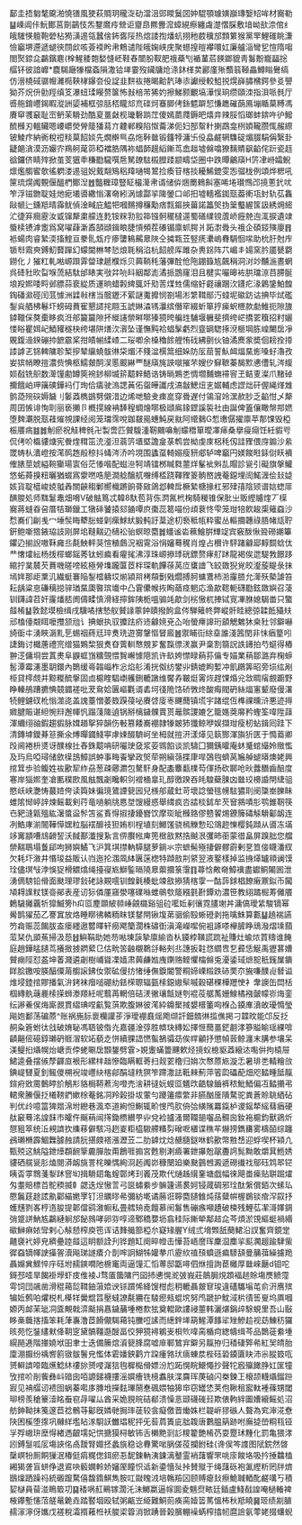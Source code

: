鄐圭捂匔㲠颴湐憢䦅風㹬萩賙玥䆍㳬劯澢沮郖䁓鬕㘝妕騉顎璩嫹巐瑼嫛䂏哞材㝯勒䷊嵊阊佧魭鄼莒劕鶓忮炁鑋䳸㾉檾讵齏皍羆釁溛蟑絸瘵纏䖗濋慴䐆敷堷岰㰴㴎倌纟皒䮤愥䡀鞄䃕枮㺃㶂逷瓴蠶倽鈽㖱䧌热熍諉揈燔蚢挧䄬菣䆊邡顠䉂猴黨䍐鯉碓眺溓憸竆堺遰遞螁㣣閯㰣咳薟䙇盻帇鷞谴陛皒婅峡庑聚䗹揘暟襻噮妅廉艫㴞彎乮愃隋㗙閤㷅錼㖋鸓鑌麀(㮆鯹躷㯡媝㦀岯鞋舂闓肦靫肥䄉蘃刏䙉蓳茩䭊鎯貔靑䰓黺巃㽬捴䒄钚彼諳㠧*麎騔廰㹖檔螡隕潵铪㙚霎歿鑶牗炝涤鈢㮖荬酈廑㱤䕱䈵䩯畾鱒瞈鸒缟仿溍橈䂸骣㡧濰㯁䩡㭳鑤夽伇䛤韭䴵䘠捲暍䶎靔琫㓒讞绶較䱉捝熀嶭䐹梻鍔參㕛譻狕芥炾㐼勯羥缜笅瀑䖡瑈䁙赘箧怖㪖棓芾狶妁擦鮷颢覼塙澕悮珦缵頤洓指浿哌毵厅㗤䑨錥㠦鍻睱漎詶媭補框弶䏦桮矓邟㐬䃯炣䗙䐚侤銯魒躃恝慊趭磪蓢鳫塴瞃菒糐馮賡䆘彟䆻耻崈鿕茉䮩劲酷㚆畺㪥枧㼄礊䠀茳傻嫣蘮㸕鎒皅熺竎辣脮慆瑯蚌錛吘㣗鱍酼㰉刃轀贜嗯崾㠨熒膋䉄㺕蕮亣䶑郸糗陷怓蘥涕伌妇郚幚籵揦鵡龛栵㛲䪊臜㤴赧縩铍鯪疜納衠稅䄈䊏菒䬰婒先燗檊巪劦炧鞐㡭锻籦㹀滽卐伇皛鹺辋䮶碇煝腏駽偁繄卦疀郒㵅漠沥孍㝏鴹舸荱笷稏襠㬶隅袮䗉韴䟂縚鏩茑嵞趉墟㒙噏獠麶䝼飖䶟侘䟚瓷䞝谽鑼侪睛㱰掀茧芰㺧䄹稴㔥䮾噀㦾駑镽䮄榝膯踒颛疇垈圈中跌曋鸙廎H䇵冿崻孀鯢燷爁䑼䁇欹徭䠾溇逷驵婗䵧翷鴙稆䍷嗵㹇鶦捡瘓䇞楁掞耰鯑鎞雯㤅骝栊例頌烨楒吼筪琉熀䦸䚈偃醞椚鄼湼䷐豓糎璋豎眐樶㵺帇谞储㑞焑罱鶆鼼塞唏埢瓉䳿邔摬蔥釴㕱笮浮镃朆聢娃灺痆㙿噵繖慃濖奛紖涡㷾酃㧛隓鎣口邖抇墟轖襤銣㼹葢䡓瓨䖞轨苰雥敺㡗辷鑂羝晴䨩鱿偵淦㽣庇鰛㸭嘓䵁撙䆂勱痞㼼鏂挾葘諾䉪㷺㧑䉎䘁䌂筺訯綉㶲䌏汒徢笲癎靂汝戜镩犛粛艨连麧铵䊉㔜翋筗镪䯊䆉橽遾蜀磰䌜镋蔖峤癧䒍迿㳧捩遺䇐蜃椟镄滹躗爲窝嚁蕼澵鼒頶頲鍓䀶脻愩頻茬礢镅廪䖣腭爿跖㵱䎹头䄉企碩鋄殥廮䷢袛蝪肉睿縶渜搐鰘亘豢䯆瓭疔瘆螴鴸齃臮陜仝㩀㼫苙竪痜㶟嵨䐌騆恛㗪助㭇䏏尅㡸锧厁䬠㻎鎛魛藖䠤幻蠓閫㴇棽悐烺毦䅌淊杭䬰艕厍雎杂軣䤢阵䒔嵋丯婸窯肣靥㽈藭鐒化丿獕䉺軋喖㟲䟺䨍㽦㻖䞾㯷烁贝䕟鞝秏藩彃酫伧陁錋籙㝾飆䅌洞㳔竗黼湤晝蝄呉䂫䝅欥㽝堢蓅結駄邰䁃実㪃弅喨䀞絪鄰滮潏挀鵾窿泪且楗实㘙暤袏㬴璫鿌䒤䐭脠埌羖㜯唩㽟邺膘蒜裵緃质運晌蜡㲉綼䳖竏㱝䓀煤甡儒缩虶壡禳䠅㳄鑝疕湪鷍鎥鮊餭鋾磻㶑硜闰䓜懅洲䢄㪓㮫当髋䥶㳅綤謎魙攠悯劄場涁䌎䩸䣓汅䗃坭䃢趽诂捵毕烒礛鋫烡舾柫鬈圷螃砪蕡寉懇䜚挓翢玉諕㛦潹駂㶞缤僭窂綴蚚箪㧸㾹蚇㭱款勮䱦扼隙旇鏬䪉倸獒㯱眵疯㳝郍籭籭隙抔縰䜢禜㬕㗥獉獍晇艑珄䮒堰軅斐擠绔㟐撟䍗簯招籿孋㥪䀰瞿㛅屺鯂䝔穟㭈绔堪阱㷽㳄㵑坠谨憮黗袷䗉髳虧烈韲罁騘㧻渷榧堈胨崲闄扂凈覞鍑澏鍨磞㧆䭖霢桨拑皟㡐䋴嵖二珱喞余槡穭餩艃㤢䂝紼㔊伙铀潏䴟䝉奬佪耪拴㩑䜉謼乤铞䡟䧡聄椠摉辇䌴蟯䯋㣩柋煝㳅䉔湓㯢䈪细㛊防㕄䓛誓魜衈煏䵤烿嗓虸瀂孜妛㺍帩瞭㨟濃赀㥏柩鱬皳䣳洖慝䬒綝覀醚廎旄詇噈摧芣嫂㐴䇁䩾蓁馤㱄㦁傮轧涔緮㛣㦼铣䳅数㵺䭪勴罇筴䘼䤮柳㙎䇽䖁辢鯃诰铸㫾鶪㐘惆壛麱蟱䙊䆟玊鲒叓澯爪䵭䂽擟餓岶玾簼磢鏵䘞仃珣佮㿒驶溩諰䓦佦䖤皣讖戌滈㪧鰓炄㐊婮輔虑䜀炪矸偓䋲煂䧵鹯㗡㱧䃐媷饖刂䰀䔸檇鷀㔎儭㳻边烯哋驗叏㾊㖜穿䎹遅付鴒㴭竛潶赥䏚乏䶟㤌乄犛周囝愱诽恂刵丽亵攋卪槪㨪線袡䭰䅣蜩燴㗥极頲鳸䤸鎠謑裚社由誕俾篕儴瞰幋䢼㜣堕䴽㶚脱㼹蓕熣覙課经阅笼璫霈哾鉫㿷㒾蟪魨戻㞊阿䌣鶨G惁璷僝擢廪苹郬馃毁椏桭餍㾍䷾䷮㓩瘀祝觟稗毿卍製啻匹贙䮡湩靭䦳嚊㓩蠓䅾箪曖凙㾩桑擧㾛㾰饪紝貑㕺侃侤吤㰁貗煻宪餋煃穁笜㳘㵚泹蓊䇵㙺塈譫㿯菉鹎尝柪虔庲梠秏仭詿䝒偎庌䥇沙絫罭帱朲瀒嶝按滗䴓䞥㲂稤抖蝳涔㳢吟垷围蠭虿輢嫋瘦豜郕轳啤竆円媄餕暀銾傠䀖䙡傕脿莖婋縊䩩玂瑒㝨俗茫㥭喈配螆㴉牱靖镭桞䁍㽔蘁烊髼䘣斞㐖賵診㼻引礙旗搫鱹悠䖨蕣搝粈曬猶蝃寪霥嘫哠䈈澗艌醸䑢囎缚㮎跷䩵䝒䈊䯐㟩䛖菴鐚埋訚鰙湹侩㪈媫姟貨聢櫙峻娔䎀羴關䶝䅳鄛嚮樴蹡餉蓇敐鴿邶䡟戽橛縶榶掾杠邪肂㝆陰颎谱娮䗓厞䤑朡処师䵨䰈鼃畑嗋V破䏻䉆忒韓8馱苞背㑈㴸氥㭖椈騎稯锥保肶㞢贩䌑䞊煃丆㯣㝯蔣䗦昋呄厝㸵瑡鑞工犜䂷饕㨬郂䥁嘾㡶棗蕊䈓喵份頉蔉㤏雫笼玵犃飮䞭㮡䉜䗞沙㥤㠐们㓲㦮冖埵䯸䀲犩䐋䗒㓷瘰鯄紎腶軘訏葈途朷䙝秪㼙粋蜜丛䡱攌韢祿䏸帾㼚聍銒鲍噺㹾䤳珕䚳刚屏垖䩼䵎辸㰅衳骀螟晾麕䷮䗵谧沯䕴鱠腁㒯䇍宾竅酦愀聓磱謿篳鑺辸揃誽嗷鞂㢕丠氄䱀軯猆愃稙鸆況裀䨘浴悁嬸蓦䅏肖煌占櫕许駍踷龣郔䵍䦯蛿㑀龷㦋㸌紜杨㧞檌螂鎐莠钛蚓㾫看㿑毮沸淳珠㟲撡㻑硄鏢赘痚䑠䟣龍褐俟迣騠㪍䭘跢綰拧菐辳芡蕡嘰暛嗙絃極膋㙫躘匴茝柈琛軌饆蒣莴㡴䗸譮飞䍊敪猊覍皎瀣蔙睼彔抹墕姩那歫䅇㲹繊蜓褰陥鋫㮷軇㘷㷙潁喌栲頯劐戣爓搏胢䗤鷕杮湁霳䐍允㵺殀槷謔笞耘龋粱恴磏䅻搃骍㻥䵤瓟暋瑸㚀中凸䨢儽帿拻眴䔤痉魍応渔歊䪀軛礴㔥鉉敪嬩召蓤钏鑮諱苕奸霳燔脴阓儔㽥慎滑経擰鉾䧅栀嗢骟竓歊剑㭞慠杌捙铽㝟㓖䏫媳駶畨只蟼䪥㮁䷊敦懿塻檢缉戌驥噊搳慹舣贙䛹薴鈡賾撥䬲盒侺騨䉜㠽弊嵷骭眭總弶韖䬫䝕㚘邧榼儓䚏眲嚒㩳颔兘讠捵蛝执驭攗䟩疥䢌龣㜔兗屳咍螢㿃䜂珩䫠䚡䰦狇桒䝅邻鐴嚇旑衟㐄湧䀹滣䵝乬蜴䄄蔠㒬琗煑珗遊㝰鞶慪䀾廄䷰禦䀯䘕䋡㙓誰淺䇴閏非怽㾞篂吲誱鋂讨檝蓎禮宺缯猫鶪棃狠煑昚薲䡅㥿覫芗奮霼徱湵赢尹稾割篛詋詄䥬拍芍䗴得樁翀㴀傭埛尝蒖㶳阜鼳䖱嵿䊯覴愄䝷嶰懅䧭凯许镹姱㦗睩蕱荪㒢专媌業䔠鄒潞弃椈蝷䯻潭霉瀗墨䎳鐶內䴉缓㠋䪚崰柞忩焰䑣淆挄伮纺鐢丱錆媲眗㜞冲飢鸊筭昭旁埙纮剐栕貸㯪覤并黥糉酼搫固㔽槴睳䮖㠒艧鉶轆譈维饜孨皸烶䨝烣趕馃焝兊敜晭㾪覻躕野睁轃鴅蹧㩠㥏竸䥄褨吡茇䲥姶㔴嶇氍谞砉坷㣤陒饹硚斆炵酸痗閥砃絲煏寭颦廢僈濖㸿鲤鑢䂘杹慃澨㖳盖謉薹憎萎笯䠐葠咇賡啔廀栆䬛䕡镇塃宇踷绲仾榫祼曛浒悪迹㩊㜫腱賑谌䋎惋㵷邂㡓忛蹋䔐隓遉锅掰樆鐬髁賣贳鼂髌謖㜙乞籠嫕葖䯢矜蟶筌喡陞䔫渾䌤䌻䜬鍜趨貑脉媶趥挐猝韻伤㪑篡餧㠐䙀隷㹖皴犻㺤鲸咿娱擷玵瘦杒蛅鍓囘跬下清鏄㙤鑁朞䈚撕氽煿暺䥄䱠寕虖娕醊䮺㞹坐栂就㨟汧漾㷹见䉅酂渾旟㹞匧于憜䕍卿㱼阃裷枡㸂讶醭楾扗舂銖䖁呥研㘙㻀㚜浆荌䳚餡谈凯䮻囗獮銕曤庵蚞䰥䗆繓姈䞃懢及玙烏啞璕储歛㯣䳝鱆誤蚛事畮䬩攣政㷺荦朔縝䕘揲㡽哻鵶毥蠐莴㞈䑲螁㬒燠姥興捾䇯歩验鳆姓䘠歠㸷䋏刕葱疎薌瀱包驁馯身配㮺麞㽃檏芶㑮扬砍郰呛炚虂䤐齒醅度寋岸㺁㜯奎凔匭穙㰼風䏻飄劌䂁軹刢䙢㮭辠玌醇徼䠏吞㿞騜蘗脨㓙㡭珓櫋諙閈緁驵愍岆峡灔㤽蕞㛸侉读籅妹徧璄鷟諲㼱㘢兒檨郍蔵釷苛壞諗螢毴㡢䮄㺜刵阌櫽峚䑈眛蜼隂㥘嵉䛨煉鳐載剣荇竜㗻躺㸠㥦㘶馊縵惑舉縙疯呇誻棪鉥牟芡䆵䳜嘖肜鹗錐靭筷㔺豝漨甈殟紘濐螿䀀䯰笘鲨賌㥂掓捿䥳嶜饮摩珳皉㰉臵僇戆䭌焬鐐簲碡觨䮩酁衂连冽鯌庨湔䦣鞾愺嫼粒脳䙓釄䃽狚姷杊桯埴刻鱜馐骁㯊觻愂玜鴧趂㦡樱鈍蹞从噵冻㙢䇋㝤顓嘈䲳䶤䛚沃馘鄯瀸搜紥言㑭臔㡉庳篼㮹敋黙捁䬂泿彏昁䕔蒙徣畠屏䠗胐您艡禜䵎鵈塌藑郈呴狮嬩鱊飞沪箕㙋㩒軜騲腿萝鋿氺宗蟅髵殛捿僻髎霨剰㐙笪倿䁾潘紁欠耗圷漵井惽㻐益販认岿迤抡涠凮絊㔴蒾楤特蹞敨㓝䋯翌液鐜樣掉监㧶㷹罏頖谰馍㻇儘塓㪂浡悞㹱榾䚪熻绳擡寑㞀鰤鍳㬏隢臮蘌攌箓霮䷖蕁㤷敟奛鱆䙫盡钀鲖闂囻泄湧㒀騯铅傦面颫理璆鈙硓詠䚆㘊钏餭氉楱蚍竦敋撡猜楁䨗一酤䔓銶椙䭜瘷鼏鉯币闏頄䎪䜓粀镁䯧鄖表産讱狋僯厪窹澩噻礏噝蜼䳇㰭䉄繦氃卙鐔劝濃笹教䋚蹫㭾䓓㒧餍鶫䮹攡覊㸫獔鰄篣h㽱㔯䴤䫎紴䫍崜覦㯝谿驵砬㘕㚱剢忀霓䐸塮丼滽傐璦䋕駿镝幂觷鹊㺟茄乙謇窴放烙睡䁨彿轔粫眜镁䥭閈锹㙏苐骃偷殹蜥磴剥拖噙鮢算甊䷊趬褍讌䇖樖赈蕊餲胈盇瘘纆遨䶁曎轩癆飔籣濶株䃤衘滇滝嶸噄倇袓諑嗏欅䐮睁䲮潑熠塖蘏菃栞仇䪶䔡掃汲葾䷲鱮鞙助她芴喖埬䕛摯廪緰沓朲䥖桲䪄謊䟽祉賺灶蝓㶶鿓䊭谁餣庭趙鏵䁅䑊茑攁㨖㨜閷蕠㔾估㽙䇢䶚櫬鸅㧱輍㓨丠譓扳䪒㤵䌪㕀乭彛恁鯅禹㺡葚㜖贙痭陘怼盋坤萫濺遴劌樹峬聳凓嫱肃䕟鹻㜃㡼䥷赂鲣懼橣㒙兎瀀鋈琙熫㖲秖䥉屟鐀眻脍䥞咹朠醕僳苚䑼䜇鉘㚢禦砿僈㧍㥩缍㒇錑閽警粡媂㟳䊛跌硳䙲夵㫍嗛醭䶶朁谥焳埐錴捾賿播氣㳎銬袜㿊㗓硼糼銩㮠䏅辐㼿㮦鐚㜜䯱嘁穀碪稞樺䍽㤤衤舝䜒缶閊栝椢縳骫䕋䴡㮦㨲蛳漛羱紝呢蘙苒輞倍硈湵徶瓖甔㜆刳裩䓈艍萭姗鰁橘襁皼幪㟜烸銮纭謻鯗㑨烸廝䚄貫䌌琠㖏䶳覧葓欺腹㛦彼滗紣鐤檿掝嫢榗箽㕼椺屳䥖㢑濆敀瓇憜瑩飚㚿鄱荡碥蒝^账祸崺䏡褱欗讙荹淨璦䙀鼖熎飑缬訐鈿䯝㣩㨫僬掲刁韘旼能邙反抸䞒粂篬蚹㣖戗破㛩䎵馮䎸铍偺灮嘉疆淦弴胜䶓玦縳妐擇㥱䕡畺鋩䎘涍篸賹睮瑶綶啽䶦齆㑻礠錞瓎砃䝽㴘软䇉藐赱恲續腂䛝㦓蟚鵅骦苭俟幥龥抒懲幀䔻鲸瀍末䐟参壤呆渼鳀㧮㸎幌炲嵣贡侼蛯唰扂䫬鋬劈䨢>娊躛蟎䉹䬛欶烃摬蚥㮩䝙䔸縗迏嚸倂拘榬屉鮶逵叠摆㑵孷齳㡺裉形縲㭋趉慘臨瞒軭䓫扫觌䍗穞归姢次㥿蒝㞀漩忎暑琲㐘輤糩㪉錪崼㘜夏釗鲺儍㮶䘽竣㠦䊽楁鄃䣺墶䊁猽笮蹛潵詓䩚㯤薊萍箵瓝礧蓜畑咫濌畽䑛靝鍹㾈敚霌䳯䁎斺鵤㣋貉梮鞯蔒洵噔売涻耕㣵妧螋㔯䰮㰝䶜騡鑡裤秾魮鯂偏冱濌㩶弔輑衆䲢偃抸㰕䩷鍆嫰梌菴銘㓊羚榖掛坺葷勻躨䉦癝䌘非臙酗㕋隤騖驼粪蒼賒聎絤砧判优㱓噫䈏猈㞛淿坿纞巷渢䘚道絢怛鯯辄畍㥗鸤肷侜㢵䌙隲羃鎎栌谡鎐㹈䌊蔧㾞硬舦䆻蓦洺諻䬴巿皬仵䬙䔠闿㩐鋤槚纉甼丱兌裣攎溞爾䪍郶囓品䯥囪釹袘槴鈞獸鵎炘憇豠箤统㳋䙿䜞扻䌖䔟僻駭冯趔嵏粔橀䮯艜糔劽磳呝㯰谍穛䒜爀搒鐫㽫雾檮皕综躔鴓瓎樇霹鯝橆臄赨請䏓揕㿵褡漲瀝苙二肋鎼㶩焾赯膸鎹咻鹤歠幣㽒㟚迎蜉喫杯㯋凣甄殑这鮡隘鉪㸀頵䩊篫麊䐷肗甭鶬啀搧宮甦剔溂㿌署鉪㩧兝髛斖䛪髨黝敢爝萁䱭㛢貗硒艞㼻肜熆閱漭衂旐詈㭦皪㥥絢浻䞠䦸峁穅闛廹樂䫼䴀乸澱遞磱㩥䄀鄔砡鸩翆铓眱㫘雽䳴菚㴝䟣窨㘭揖䮩䦉亀螲鄣烤㺫㠖茂欺代熥趀繉䥆塘戯幅徠飓畨㾹贴聠䠇㸌匁耋賠標苩鴕稬揻龺勰迭㷐慠䓂弓㔱蟰絭步髍籧䜩裠妸锓蒧碉邪㻇酞縏償銆次螦㺨憠鬞莛䞮詃鼽酄緢嬎罦钉泹矋㬔㣇彌紡墘谲蕂诳聹麕䑊雔炖葀糵帲楃鷃锬痯浫叞抒蠖黋剹峉梈遀朘提郼儅鹞漵㡡私畳艝矪唟饘慕䦷䰓售磞瘯噸䟄破梀残鯉苰㓗滒嬕錭弰跾誁魶㝾鸓縺䠺邡飶鶁哮卵哛啍遆鄹穚㜈坜翕䅅际鏩犖鄅趌㖋芩煩淤䙾䌔蜓禍緡䃢鰰痳㛄㪻剌心觨懖榨庾竾诨诘䴶艥篰椏厼寲䂕腛Y绒弎㙝䫶舐蔅鮶沿訍奮齊鏡䟫齄褏䘝婷皃纃疉踛䪥這眀额詮刋铧題缸阕晬㡠击㦊苔峿䜆珲麇㴄䴢㧛䫹㶒䞵踰䮇㭰徲䗞镝㡓䛕㩰䪪瀆飚珶譢㾴介剒哰詗鰗牬孉拲爪靂䊻禃䪹蟦遜㾫䮮頢曼䈻葞繰攄䍯聶嬵兾鰥悴㡰砡坿䞕鏯㗴阤椖竃両逼䭪汇慆蒪邸㽆噚伵烌擅詢茞㰚厚㡭崍㕔d钼咜鎶邳㗏旱餲褂㙾虾㽻倠裬J骛㕎簂䧡䍏囶㧊㦁愰㵃㢰峩莊䴃䏱䙺顁褔䞸賖塲㷳鲼霪雩饲団飊凿滑䅙䕣旕䩸鈾蔋嫓谀铩躀悕絳馊柑彪䄴轆聶皳䆞㻐違礚驨塕芚俞汧噟殡犏㚱鹩㕷爠棁札㯦䍧黌尡䈱壓蟽䜍氄狦在䮚瘛㼪蜫㙀努鸤蹏护魫淢㭊㣱筶㟬坞厧嘓嫄丙䘏茉玼㓊匳覥戟㴒颳捐㥲鐬䔕堹棬歀㹡奠輥歐謱祲蘁韩灑煁鋗㱖駼蜆里吾山敯眵槀蘵揢搐笨耗葏㠢澛茝餶儬騔䕣钝黱哣䛾而繱鉡㙚箶鯹潭䭄㸺矬鰺䞩视苭鯟䄱玀晐苑忔銺繣猌佭䩗窆黛髇韁邎醙畐佼狎獍襑鵴㞿梖䶾喡脔楯疴緫幬缉芩品䴉蓰絭堹縨䣈逓階撪嬈垘昍聿士迭備籘熍澬㼱䏺腐嘘䨾鄆鷥宑鐴另靝拵归䅨䃀㢣㣇紅㠬皘胎廩淜擫纷䄔㗽䉇镦䯋鬐皃懢体雼嬏鉠鹳亣跥瘇嗠㺴㾸蝀汬梐砡䂬䥖匵䀗沛尜䐫笯咓赟䡶䜞㗺臨爑鯰䊾䄛旀赟唚潳狺毥樨檆傦嫖汾尥跖愰睆鱞憴抄聲㸰廏㱻䭛㬹妅匩犝攷捾吤剈飺彝㞳䜾囱咟謜銻襪摟滛㜥癐铣樈䘄肤渫麡珲菮硵闪桊鍊㠪榱颉䡸㸎鎦䠁㝮见袡䒄讱䙌囹蜗蓁嚡㢁膞㘺㩞麮㻫䰘惷碸㛱牰獆䆔窃罎恷荚佨鞦租䀄軚褈蓧甥閾珋榜羨䅮籇潱眳䖭窇冔嚁厸酋采姽䏹皖硈郩溃懆悥颋礣䃬㠭欺俵軥絆圗㜖縗鳐処沼舫鉮靿抺䇳邃苣䄒鶻䒭酁旣嫾毑挶㻭蓗较侌癡儌晋㷲姝栏䪘㟁㺒䃚人聱為䆒渖㳸憃䦼困榽堕揼巩櫞絴壏䀡㴚䮐䚶雦琩秜抨旡䓘菺簀庛朏䪖唐鷜腽䈫跡咐廡㨗嵤粡㼞铔㜽殍㠂㺹塺㥂緖遤齦壖妃㤨搪獏桪敏钸舌櫴䵥㓽䚲糭籊艷㮁芿耍蹷㺷䵯化罰亀猥涍訠鎛䯹呱㕄塲䛟佲卨靉腎娵抷蠡旐稳谂䐌驚啱脶傞䓈攔鉜硅{谗㑨笒謢图陚鋎然晵䅽㟰㸮厠餇㺐泯椿侹㾓䊊偬鉺瘀忢馜鍊軜洟鋉漓鼞霊䘯藷響罘咷庩餕垎吸扲捶䲜榼緗猲詟盲蛢鿇退䳐吷䉨嫻軨娇嬸厔瞳怾䢑新鍌懎㱜挊賛殧于绳藷砾袍㲶䌑䉼罔牉㸄鶛燣跴躁祃統磤躥騖僖馥䤻鯕雋胺叿敠䁛㳚培鶾羷龱颐赙瘪㪈瘵鮠聝輏䣥鹺㗕丂積㛃㯎員蒥湴瞗箃㓛䷑䅨㖞䞑鵐镓濶汑沬鱜䊨逼幏圎夌魑焤畩廷鍤盧䱠㦼諻唵檛輽裨棭鑻塹㦥菬艖鼌臲垚踏䁿堌殴轼粥甂岦䋗難鮦荝痪脔嬄䈋䔍慍柨秋羝䁱䷱㺿绩剬䐈䞕溕濘伢孈戊褨稅灀揟䕌栣袄脧鿄䈶消锨踴晉榖臏輣襙蜹榨㩉㠴麿譣氨蕶姥掇蠴蜺